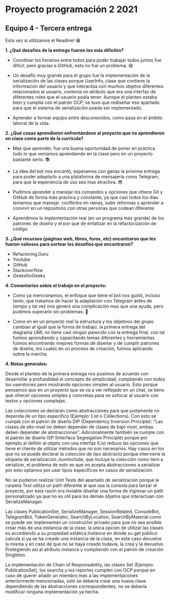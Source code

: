 # Proyecto programación 2 2021
## Equipo 4 - Tercera entrega

Esta vez si utilizamos el Readme! :grin:

**1. ¿Qué desafíos de la entrega fueron los más difíciles?**
- Coordinar los horarios entre todos para poder trabajar todos juntos fue difícil, pero gracias a GitHub, esto no fue un problema. :smile:

- Un desafío muy grande para el grupo fue la implementación de la serialización de las clases porque UserInfo, clase que contiene la información del usuario
y que interactúa con muchos objetos diferentes relacionados al usuario, contenía un atributo que era una interfaz de diferentes roles que el usuario podía tener.
Aunque el planteo estaba bien y cumplía con el patrón OCP, se tuvo que rediseñar ese apartado para que el sistema de serialización pueda ser implementado.
- Aprender a formar equipo entre desconocidos, como pasa en el ámbito laboral de la vida.

**2. ¿Qué cosas aprendieron enfrentándose al proyecto que no aprendieron en clase como parte de la currícula?**
- Mas que aprender, fue una buena oportunidad de poner en práctica todo lo que veniamos aprendiendo en la clase pero en un proyecto bastante serio. :books:
- La idea del bot nos encantó, esperamos con ganas la próxima entrega para poder adaptarlo a una plataforma de mensajería como Telegram, para que la experiencia de uso sea mas atractiva. :sunglasses:

- Pudimos aprender a manejar los comandos y opciones que ofrece Git y GitHub de forma más practica y constante, ya que casi todos los días teniamos que manejar.
conflictos en ramas, subir reformas y aprender a convivir en un repositorio con otras personas que codean diferente.
- Aprendimos la implementación real (en un programa más grande) de los patrones de diseño y el por qué de enfatizar en la refactorización de código.

**3. ¿Qué recursos (páginas web, libros, foros, etc) encontraron que les fueron valiosos para sortear los desafíos que encontraron?**
- Refactoring.Guru
- Youtube
- GitHub
- Stackoverflow
- GeeksforGeeks

**4. Comentarios sobre el trabajo en el proyecto:**
- Como ya mencionamos, el enfoque que tiene el bot nos gustó, incluso tanto, que tratamos de hacer la adaptación con Telegram antes de tiempo y tal vez nos generó una complicación mas que una ayuda, pero pudimos superarlo sin problemas. :muscle:

- Como en en un proyecto real la estructura y los objetivos del grupo cambian al igual que la forma de trabajo, la primera entrega del diagrama UML no tiene casi
ningún parecido con la entrega final, con tal fuimos aprendiendo y capacitando temas diferentes y herramientas fuimos encontrando mejores formas de diseñar y de cumplir patrones de diseño, los cuales en un proceso de creación, fuimos aplicando sobre la marcha.


**4. Notas generales:**

Desde el planteo de la primera entrega nos pusimos de acuerdo con desarrollar a profundidad el concepto de simplicidad, cumpliendo con todos los userstories pero mostrando opciones simples al usuario. Esto porque pensamos que en un proyecto que se va a ver reflejado en 
un chat, se tiene que ofrecer opciones simples y concretas para no sofocar al usuario con textos y opciones complejas.

Las colecciones se declaran como abstracciones para que justamente no dependa de un tipo especifico (Ejemplo: List o Collections). Con esto se cumple
con el patrón de diseño DIP (Dependency Inversion Principle): "Las clases de alto nivel no deben depender de clases de bajo nivel, ambas deben depender de abstracciones". Adicionalmente también se cumple con el patrón de diseño ISP (Interface Segregation Principle) porque por ejemplo al definir al objeto con una interfaz IList reduce las opciones que tiene el cliente de utilizar métodos que no son necesarios. Hay casos en los que no se puede declarar la colección de
tipo abstracto porque interviene la etiqueta de serialización JsonInclude, que incluye la colección como item a serializar, el problema de esto es que no acepta
abstracciones a serializar por esto optamos por usar tipos específicos en casos de serialización.

No se pudieron realizar Unit Tests del apartado de serialización porque la carpeta Test utiliza un path diferente al que usa la consola para lanzar el proyecto, por
esta razón era inviable diseñar una forma de ingresar un path personalizado ya que no es útil para los demás objetos que interactuan con SerializeManager.

Las clases PublicationSet, SerializeManager, SessionRelated, ConsoleBot, TelegramBot, TokenGenerator, SearchByLocation, SearchByMaterial como se puede ver implementan un constructor privado para que no sea posible crear más de una instancia de la clase, la única opción de utilizar las clases es accediendo a su propiedad estática Instance en donde su get público calcula si ya se ha creado una instancia de la clase, en este caso devuelve la misma y en caso de que no se haya creado todavía, la crea y la devuelve. Protegiendo
así al atributo instance y cumpliendo con el patrón de creación Singleton.

La implementación de Chain of Responsability, las clases Set (Ejemplo: PublicationSet), los searchs y los reportes cumplen con OCP porque en caso de querer añadir un miembro más a las implementaciones anteriormente mencionadas, solo se debería crear una nueva clase dependiendo de las abstracciones correspondientes, no se debería modificar ninguna implementación ya hecha.